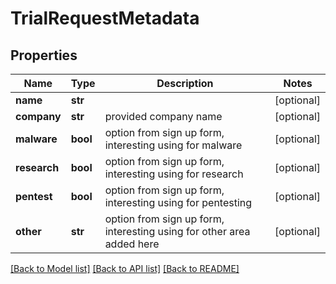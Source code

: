 # TrialRequestMetadata



## Properties
Name | Type | Description | Notes
------------ | ------------- | ------------- | -------------
**name** | **str** |  | [optional] 
**company** | **str** | provided company name | [optional] 
**malware** | **bool** | option from sign up form, interesting using for malware | [optional] 
**research** | **bool** | option from sign up form, interesting using for research | [optional] 
**pentest** | **bool** | option from sign up form, interesting using for pentesting | [optional] 
**other** | **str** | option from sign up form, interesting using for other area added here | [optional] 

[[Back to Model list]](../README.md#documentation-for-models) [[Back to API list]](../README.md#documentation-for-api-endpoints) [[Back to README]](../README.md)


